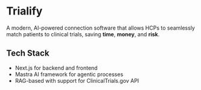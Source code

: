 # Trialify

A modern, AI-powered connection software that allows HCPs to seamlessly match patients to clinical trials, saving **time**, **money**, and **risk**. 

## Tech Stack

* Next.js for backend and frontend
* Mastra AI framework for agentic processes
* RAG-based with support for ClinicalTrials.gov API
